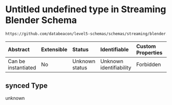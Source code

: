 # Untitled undefined type in Streaming Blender Schema

```txt
https://github.com/databeacon/level5-schemas/schemas/streaming/blender.schema.json#/properties/pcds/properties/synced
```



| Abstract            | Extensible | Status         | Identifiable            | Custom Properties | Additional Properties | Access Restrictions | Defined In                                                                              |
| :------------------ | :--------- | :------------- | :---------------------- | :---------------- | :-------------------- | :------------------ | :-------------------------------------------------------------------------------------- |
| Can be instantiated | No         | Unknown status | Unknown identifiability | Forbidden         | Allowed               | none                | [blender.schema.json\*](../../out/streaming/blender.schema.json "open original schema") |

## synced Type

unknown
